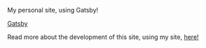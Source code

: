 My personal site, using Gatsby!

[Gatsby](https://miro.medium.com/max/1000/1*G9aVAI3aezHLw_JsiCfB1Q.jpeg)

Read more about the development of this site, using my site, [here!](https://rmaa.dev/posts/my-first-blog-post)